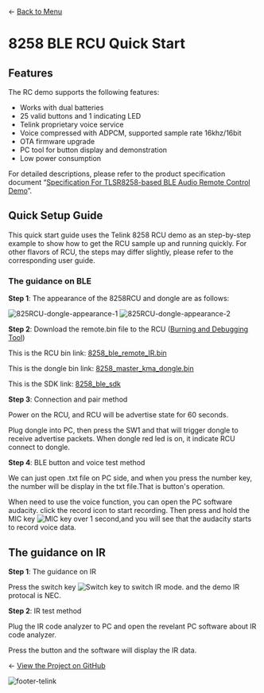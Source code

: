 ← [Back to Menu](https://telinkgithub.github.io/Telink/ "Menu")

# 8258 BLE RCU Quick Start

## Features

The RC demo supports the following features:

* Works with dual batteries
* 25 valid buttons and 1 indicating LED
* Telink proprietary voice service
* Voice compressed with ADPCM, supported sample rate 16khz/16bit
* OTA firmware upgrade
* PC tool for button display and demonstration
* Low power consumption

For detailed descriptions, please refer to the product specification document “[Specification For TLSR8258-based BLE Audio Remote Control Demo](https://telinkgithub.github.io/Assets/09_Solutions-RCU/Spec%20For%20TLSR8258-based%20BLE%20Audio%20Remote%20Control%20Demo.zip)”.

## Quick Setup Guide

This quick start guide uses the Telink 8258 RCU demo as an step-by-step example to show how to get the RCU sample up and running quickly. For other flavors of RCU, the steps may differ slightly, please refer to the corresponding user guide.

### The guidance on BLE

__Step 1__: The appearance of the 8258RCU and dongle are as follows:

![825RCU-dongle-appearance-1](https://telinkgithub.github.io/Assets/09_Solutions-RCU/20181022-152334.png)
![825RCU-dongle-appearance-2](https://telinkgithub.github.io/Assets/09_Solutions-RCU/20181022-152642.png)


__Step 2__: Download the remote.bin file to the RCU ([Burning and Debugging Tool](https://telinkgithub.github.io/Programming-Debugging/))

This is the RCU bin link: [8258_ble_remote_IR.bin](https://telinkgithub.github.io/Assets/09_Solutions-RCU/remote_bin.zip)

This is the dongle bin link: [8258_master_kma_dongle.bin](https://telinkgithub.github.io/Assets/09_Solutions-RCU/dongle_bin.zip)

This is the SDK link: [8258_ble_sdk](https://telinkgithub.github.io/Assets/09_Solutions-RCU/ble_sdk.zip)


__Step 3__: Connection and pair method

Power on the RCU, and RCU will be advertise state for 60 seconds.

Plug dongle into PC, then press the SW1 and that will trigger dongle to receive advertise packets. When dongle red led is on, it indicate RCU connect to dongle.


__Step 4__: BLE button and voice test method

We can just open .txt file on PC side, and when you press the number key, the number will be display in the txt file.That is button's operation.

When need to use the voice function, you can open the PC software audacity. click the record icon to start recording. Then press and hold the MIC key ![MIC key](https://telinkgithub.github.io/Assets/09_Solutions-RCU/20181022-155251.png) over 1 second,and you will see that the audacity starts to record voice data.


## The guidance on IR

__Step 1__: The guidance on IR

Press the switch key ![Switch key](https://telinkgithub.github.io/Assets/09_Solutions-RCU/20181022-155557.png) to switch IR mode. and the demo IR protocal is NEC.

__Step 2__: IR test method

Plug the IR code analyzer to PC and open the revelant PC software about IR code analyzer.

Press the button and the software will display the IR data.


← [View the Project on GitHub](https://github.com/TelinkGithub/item-4 "Menu")


![footer-telink](https://telinkgithub.github.io/Assets/General/footer.jpg)



